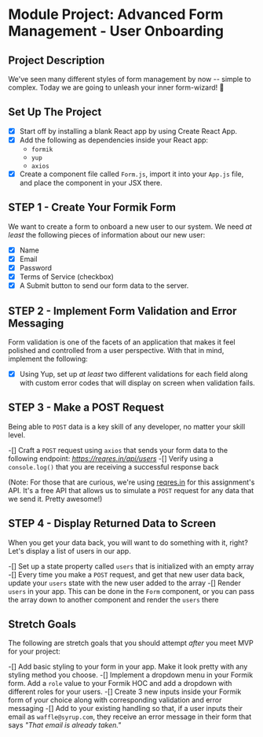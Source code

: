 # Module Project: Advanced Form Management - User Onboarding
## Project Description

We've seen many different styles of form management by now -- simple to complex. Today we are going to unleash your inner form-wizard! 🧙

## Set Up The Project

- [x] Start off by installing a blank React app by using Create React App.
- [x] Add the following as dependencies inside your React app:
  - `formik`
  - `yup`
  - `axios`
- [x] Create a component file called `Form.js`, import it into your `App.js` file, and place the component in your JSX there.

## STEP 1 - Create Your Formik Form

We want to create a form to onboard a new user to our system. We need _at least_ the following pieces of information about our new user:

-[x] Name
-[x] Email
-[x] Password
-[x] Terms of Service (checkbox)
-[x] A Submit button to send our form data to the server.

## STEP 2 - Implement Form Validation and Error Messaging

Form validation is one of the facets of an application that makes it feel polished and controlled from a user perspective. With that in mind, implement the following:

-[x] Using Yup, set up _at least_ two different validations for each field along with custom error codes that will display on screen when validation fails.

## STEP 3 - Make a POST Request

Being able to `POST` data is a key skill of any developer, no matter your skill level.

-[] Craft a `POST` request using `axios` that sends your form data to the following endpoint: _https://reqres.in/api/users_
-[] Verify using a `console.log()` that you are receiving a successful response back

(Note: For those that are curious, we're using [reqres.in](https://reqres.in/) for this assignment's API. It's a free API that allows us to simulate a `POST` request for any data that we send it. Pretty awesome!)

## STEP 4 - Display Returned Data to Screen

When you get your data back, you will want to do something with it, right? Let's display a list of users in our app.

-[] Set up a state property called `users` that is initialized with an empty array
-[] Every time you make a `POST` request, and get that new user data back, update your `users` state with the new user added to the array
-[] Render `users` in your app. This can be done in the `Form` component, or you can pass the array down to another component and render the `users` there

## Stretch Goals

The following are stretch goals that you should attempt _after_ you meet MVP for your project:

-[] Add basic styling to your form in your app. Make it look pretty with any styling method you choose.
-[] Implement a dropdown menu in your Formik form. Add a `role` value to your Formik HOC and add a dropdown with different roles for your users.
-[] Create 3 new inputs inside your Formik form of your choice along with corresponding validation and error messaging
-[] Add to your existing handling so that, if a user inputs their email as `waffle@syrup.com`, they receive an error message in their form that says _"That email is already taken."_
